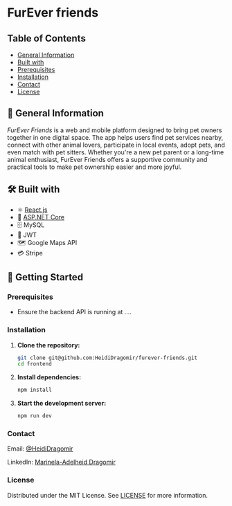 # FurEver friends

## Table of Contents

- [General Information](#general-information)
- [Built with](#built-with)
- [Prerequisites](#prerequisites)
- [Installation](#installation)
- [Contact](#contact)
- [License](#license)

## 🐾 General Information

_FurEver Friends_ is a web and mobile platform designed to bring pet owners together in one digital space. The app helps users find pet services nearby, connect with other animal lovers, participate in local events, adopt pets, and even match with pet sitters. Whether you're a new pet parent or a long-time animal enthusiast, FurEver Friends offers a supportive community and practical tools to make pet ownership easier and more joyful.

## 🛠️ Built with

- ⚛️ [React.js](https://reactjs.org/)
- 🧱 [ASP.NET Core](https://learn.microsoft.com/en-us/aspnet/core/web-api/?view=aspnetcore-9.0&WT.mc_id=dotnet-35129-website)
- 🗄️ MySQL
- 🔐 JWT
- 🗺️ Google Maps API
- 💳 Stripe

## 🚀 Getting Started

### Prerequisites

- Ensure the backend API is running at ....

### Installation

1. **Clone the repository:**

   ```sh
   git clone git@github.com:HeidiDragomir/furever-friends.git
   cd frontend

   ```

2. **Install dependencies:**

   ```sh
   npm install

   ```

3. **Start the development server:**
   ```sh
   npm run dev
   ```


### Contact

Email: [@HeidiDragomir](https://github.com/HeidiDragomir)

LinkedIn: [Marinela-Adelheid Dragomir](https://www.linkedin.com/in/heidi-dragomir/)

### License

Distributed under the MIT License. See [LICENSE](https://choosealicense.com/licenses/mit/) for more information.
